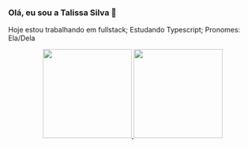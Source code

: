 ### Olá, eu sou a Talissa Silva 👋

Hoje estou trabalhando em fullstack;
Estudando Typescript;
Pronomes: Ela/Dela

<div align="center">
  <a href="https://github.com/talisilva">
  <img height="180em" src="https://github-readme-stats.vercel.app/api?username=talisilva&show_icons=true&theme=dracula&include_all_commits=true&count_private=true"/>
  <img height="180em" src="https://github-readme-stats.vercel.app/api/top-langs/?username=talisilva&layout=compact&langs_count=7&theme=dracula"/>
</div>
